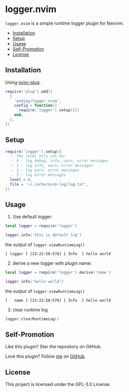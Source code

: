 # logger.nvim

`logger.nvim` is a simple runtime logger plugin for Neovim.

<!-- vim-markdown-toc GFM -->

- [Installation](#installation)
- [Setup](#setup)
- [Usage](#usage)
- [Self-Promotion](#self-promotion)
- [License](#license)

<!-- vim-markdown-toc -->

## Installation

Using [nvim-plug](https://github.com/wsdjeg/nvim-plug):

```lua
require('plug').add({
  {
    'wsdjeg/logger.nvim',
    config = function()
      require('logger').setup({})
    end,
  },
})
```

## Setup

```lua
require('logger').setup({
  -- the level only can be:
  -- 0 : log debug, info, warn, error messages
  -- 1 : log info, warn, error messages
  -- 2 : log warn, error messages
  -- 3 : log error messages
  level = 0,
  file = '~/.cache/nvim-log/log.txt',
})
```

## Usage

1. Use default logger:

```lua
local logger = require('logger')

logger.info('this is default log')
```

the output of `logger.viewRuntimeLog()`

```
[ logger ] [23:22:50:576] [ Info  ] hello world

```

2. derive a new logger with plugin name:

```lua
local logger = require('logger').derive('name')

logger.info('hello world')
```

the output of `logger.viewRuntimeLog()`

```
[   name ] [23:22:50:576] [ Info  ] hello world

```

3. clear runtime log

```lua
logger.clearRuntimeLog()
```

## Self-Promotion

Like this plugin? Star the repository on
GitHub.

Love this plugin? Follow [me](https://wsdjeg.net/) on
[GitHub](https://github.com/wsdjeg).

## License

This project is licensed under the GPL-3.0 License.
